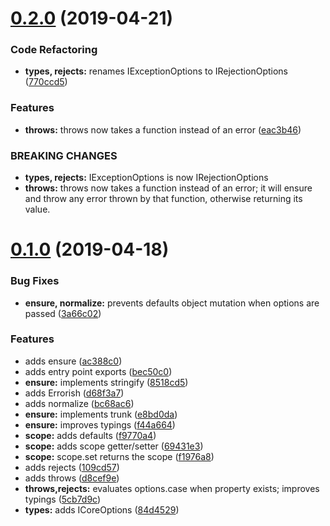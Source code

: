 # [0.2.0](https://github.com/rafamel/errorish/compare/v0.1.0...v0.2.0) (2019-04-21)


### Code Refactoring

* **types, rejects:** renames IExceptionOptions to IRejectionOptions ([770ccd5](https://github.com/rafamel/errorish/commit/770ccd5))


### Features

* **throws:** throws now takes a function instead of an error ([eac3b46](https://github.com/rafamel/errorish/commit/eac3b46))


### BREAKING CHANGES

* **types, rejects:** IExceptionOptions is now IRejectionOptions
* **throws:** throws now takes a function instead of an error; it will ensure and throw any error
thrown by that function, otherwise returning its value.



# [0.1.0](https://github.com/rafamel/errorish/compare/d68f3a7...v0.1.0) (2019-04-18)


### Bug Fixes

* **ensure, normalize:** prevents defaults object mutation when options are passed ([3a66c02](https://github.com/rafamel/errorish/commit/3a66c02))


### Features

* adds ensure ([ac388c0](https://github.com/rafamel/errorish/commit/ac388c0))
* adds entry point exports ([bec50c0](https://github.com/rafamel/errorish/commit/bec50c0))
* **ensure:** implements stringify ([8518cd5](https://github.com/rafamel/errorish/commit/8518cd5))
* adds Errorish ([d68f3a7](https://github.com/rafamel/errorish/commit/d68f3a7))
* adds normalize ([bc68ac6](https://github.com/rafamel/errorish/commit/bc68ac6))
* **ensure:** implements trunk ([e8bd0da](https://github.com/rafamel/errorish/commit/e8bd0da))
* **ensure:** improves typings ([f44a664](https://github.com/rafamel/errorish/commit/f44a664))
* **scope:** adds defaults ([f9770a4](https://github.com/rafamel/errorish/commit/f9770a4))
* **scope:** adds scope getter/setter ([69431e3](https://github.com/rafamel/errorish/commit/69431e3))
* **scope:** scope.set returns the scope ([f1976a8](https://github.com/rafamel/errorish/commit/f1976a8))
* adds rejects ([109cd57](https://github.com/rafamel/errorish/commit/109cd57))
* adds throws ([d8cef9e](https://github.com/rafamel/errorish/commit/d8cef9e))
* **throws,rejects:** evaluates options.case when property exists; improves typings ([5cb7d9c](https://github.com/rafamel/errorish/commit/5cb7d9c))
* **types:** adds ICoreOptions ([84d4529](https://github.com/rafamel/errorish/commit/84d4529))



